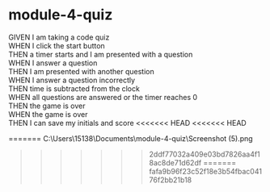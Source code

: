 # module-4-quiz

GIVEN I am taking a code quiz
<br> 
WHEN I click the start button
<br>
THEN a timer starts and I am presented with a question
<br>
WHEN I answer a question
<br>
THEN I am presented with another question
<br>
WHEN I answer a question incorrectly
<br>
THEN time is subtracted from the clock
<br>
WHEN all questions are answered or the timer reaches 0
<br>
THEN the game is over
<br>
WHEN the game is over
<br>
THEN I can save my initials and score
<<<<<<< HEAD
<<<<<<< HEAD

=======
C:\Users\15138\Documents\module-4-quiz\Screenshot (5).png
>>>>>>> 2ddf77032a409e03bd7826aa4f18ac8de71d62df
=======
>>>>>>> fafa9b96f23c52f18e3b54fbac04176f2bb21b18
